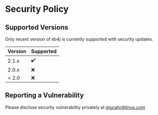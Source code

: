 # Security Policy

## Supported Versions

Only recent version of eb4j is currently supported with security updates.

| Version | Supported          |
| ------- | ------------------ |
| 2.1.x   | :heavy_check_mark: |
| 2.0.x   | :x:                |
| < 2.0   | :x:                |

## Reporting a Vulnerability

Please disclose security vulnerability privately at miurahr@linux.com
